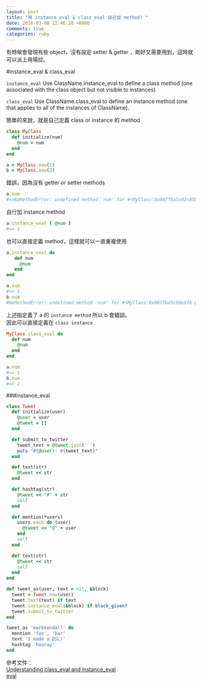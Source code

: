 ```yaml
---
layout: post
title: "用 instance_eval & class_eval 自己加 method! "
date: 2016-03-08 22:46:28 +0800
comments: true
categories: ruby
---
```


有時候會發現有些 object，沒有設定 setter & getter ，剛好又需要用到，這時就可以派上用場拉。

<!-- more -->

#instance_eval & class_eval

`instance_eval` Use ClassName.instance_eval to define a class method (one associated with the class object but not visible to instances).

`class_eval` Use ClassName.class_eval to define an instance method (one that applies to all of the instances of ClassName).

簡單的來說，就是自己定義 class or instance 的 method

```ruby
class MyClass
  def initialize(num)
    @num = num
  end
end

a = MyClass.new(1)
b = MyClass.new(2)
```

錯誤，因為沒有 getter or setter methods

```ruby
a.num
#=>NoMethodError: undefined method `num' for #<MyClass:0x007fba5c02c858 @num="1">
```

自行加 instance method

```ruby
a.instance_eval { @num }
#=> 1
```

也可以直接定義 method，這樣就可以一直重複使用  

```ruby
a.instance_eval do
   def num
     @num
   end
end

a.num
#=> 1
b.num
#NoMethodError: undefined method `num' for #<MyClass:0x007fba5c08e5f8 @num="2">
```

上述指定義了 a 的 `instance method` 所以 b 會錯誤。  
因此可以直接定義在 `class instance`


```ruby
MyClass.class_eval do
  def num
  	@num
  end
end

a.num
#=> 1
b.num
#=> 2
```

###instance_eval
```ruby
class Tweet
  def initialize(user)
    @user = user
    @tweet = []
  end

  def submit_to_twitter
    tweet_text = @tweet.join(' ')
    puts "#{@user}: #{tweet_text}"
  end

  def text(str)
    @tweet << str
  end

  def hashtag(str)
    @tweet << "#" + str
    self
  end

  def mention(*users) 
    users.each do |user|      @tweet << "@" + user    end    self  end

  def text(str)
    @tweet << str
    self
  end
end

def tweet_as(user, text = nil, &block)
  tweet = Tweet.new(user)
  tweet.text(text) if text  tweet.instance_eval(&block) if block_given?
  tweet.submit_to_twitter
end

tweet_as 'markkendall' do
  mention 'foo', 'bar'
  text 'I made a DSL!'
  hashtag 'hooray'
end
```

參考文件：  
[Understanding class_eval and instance_eval](http://web.stanford.edu/~ouster/cgi-bin/cs142-winter15/classEval.php)  
[eval](http://openhome.cc/Gossip/Ruby/Eval.html)